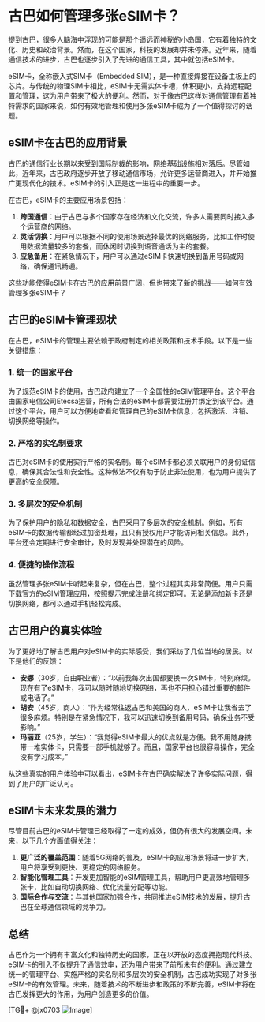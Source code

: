 # 古巴如何管理多张eSIM卡？

提到古巴，很多人脑海中浮现的可能是那个遥远而神秘的小岛国，它有着独特的文化、历史和政治背景。然而，在这个国家，科技的发展却并未停滞。近年来，随着通信技术的进步，古巴也逐步引入了先进的通信工具，其中就包括eSIM卡。

eSIM卡，全称嵌入式SIM卡（Embedded SIM），是一种直接焊接在设备主板上的芯片。与传统的物理SIM卡相比，eSIM卡无需实体卡槽，体积更小，支持远程配置和管理，这为用户带来了极大的便利。然而，对于像古巴这样对通信管理有着独特需求的国家来说，如何有效地管理和使用多张eSIM卡成为了一个值得探讨的话题。

## eSIM卡在古巴的应用背景

古巴的通信行业长期以来受到国际制裁的影响，网络基础设施相对落后。尽管如此，近年来，古巴政府逐步开放了移动通信市场，允许更多运营商进入，并开始推广更现代化的技术。eSIM卡的引入正是这一进程中的重要一步。

在古巴，eSIM卡的主要应用场景包括：

1. **跨国通信**：由于古巴与多个国家存在经济和文化交流，许多人需要同时接入多个运营商的网络。
2. **灵活切换**：用户可以根据不同的使用场景选择最优的网络服务，比如工作时使用数据流量较多的套餐，而休闲时切换到语音通话为主的套餐。
3. **应急备用**：在紧急情况下，用户可以通过eSIM卡快速切换到备用号码或网络，确保通讯畅通。

这些功能使得eSIM卡在古巴的应用前景广阔，但也带来了新的挑战——如何有效管理多张eSIM卡？

## 古巴的eSIM卡管理现状

在古巴，eSIM卡的管理主要依赖于政府制定的相关政策和技术手段。以下是一些关键措施：

### 1. **统一的国家平台**

为了规范eSIM卡的使用，古巴政府建立了一个全国性的eSIM管理平台。这个平台由国家电信公司Etecsa运营，所有合法的eSIM卡都需要注册并绑定到该平台。通过这个平台，用户可以方便地查看和管理自己的eSIM卡信息，包括激活、注销、切换网络等操作。

### 2. **严格的实名制要求**

古巴对eSIM卡的使用实行严格的实名制。每个eSIM卡都必须关联用户的身份证信息，确保其合法性和安全性。这种做法不仅有助于防止非法使用，也为用户提供了更高的安全保障。

### 3. **多层次的安全机制**

为了保护用户的隐私和数据安全，古巴采用了多层次的安全机制。例如，所有eSIM卡的数据传输都经过加密处理，且只有授权用户才能访问相关信息。此外，平台还会定期进行安全审计，及时发现并处理潜在的风险。

### 4. **便捷的操作流程**

虽然管理多张eSIM卡听起来复杂，但在古巴，整个过程其实非常简便。用户只需下载官方的eSIM管理应用，按照提示完成注册和绑定即可。无论是添加新卡还是切换网络，都可以通过手机轻松完成。

## 古巴用户的真实体验

为了更好地了解古巴用户对eSIM卡的实际感受，我们采访了几位当地的居民。以下是他们的反馈：

- **安娜**（30岁，自由职业者）：“以前我每次出国都要换一次SIM卡，特别麻烦。现在有了eSIM卡，我可以随时随地切换网络，再也不用担心错过重要的邮件或电话了。”
- **胡安**（45岁，商人）：“作为经常往返古巴和美国的商人，eSIM卡让我省去了很多麻烦。特别是在紧急情况下，我可以迅速切换到备用号码，确保业务不受影响。”
- **玛丽亚**（25岁，学生）：“我觉得eSIM卡最大的优点就是方便。我不用随身携带一堆实体卡，只需要一部手机就够了。而且，国家平台也很容易操作，完全没有学习成本。”

从这些真实的用户体验中可以看出，eSIM卡在古巴确实解决了许多实际问题，得到了用户的广泛认可。

## eSIM卡未来发展的潜力

尽管目前古巴的eSIM卡管理已经取得了一定的成效，但仍有很大的发展空间。未来，以下几个方面值得关注：

1. **更广泛的覆盖范围**：随着5G网络的普及，eSIM卡的应用场景将进一步扩大，用户将享受到更快、更稳定的网络服务。
2. **智能化管理工具**：开发更加智能的eSIM管理工具，帮助用户更高效地管理多张卡，比如自动切换网络、优化流量分配等功能。
3. **国际合作与交流**：与其他国家加强合作，共同推进eSIM技术的发展，提升古巴在全球通信领域的竞争力。

## 总结

古巴作为一个拥有丰富文化和独特历史的国家，正在以开放的态度拥抱现代科技。eSIM卡的引入不仅提升了通信效率，还为用户带来了前所未有的便利。通过建立统一的管理平台、实施严格的实名制和多层次的安全机制，古巴成功实现了对多张eSIM卡的有效管理。未来，随着技术的不断进步和政策的不断完善，eSIM卡将在古巴发挥更大的作用，为用户创造更多的价值。

[TG💪+ @jx0703 ![Image](https://github.com/user-attachments/assets/dbca1d08-cadb-493c-b0ec-ad6f7a83f270)]